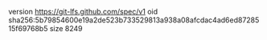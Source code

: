 version https://git-lfs.github.com/spec/v1
oid sha256:5b79854600e19a2de523b733529813a938a08afcdac4ad6ed8728515f69768b5
size 8249

